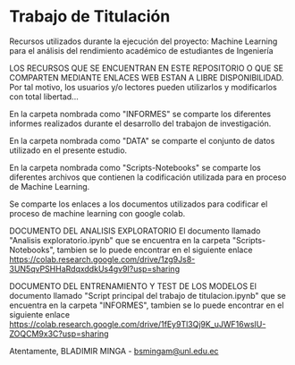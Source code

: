 # Trabajo de Titulación
Recursos utilizados durante la ejecución del proyecto: Machine Learning para el análisis del rendimiento académico de estudiantes de Ingeniería

LOS RECURSOS QUE SE ENCUENTRAN EN ESTE REPOSITORIO O QUE SE COMPARTEN MEDIANTE ENLACES WEB ESTAN A LIBRE DISPONIBILIDAD.
Por tal motivo, los usuarios y/o lectores pueden utilizarlos y modificarlos con total libertad...

En la carpeta nombrada como "INFORMES" se comparte los diferentes informes realizados durante el desarrollo del trabajon de investigación.

En la carpeta nombrada como "DATA" se comparte el conjunto de datos utilizado en el presente estudio.

En la carpeta nombrada como "Scripts-Notebooks" se comparte los diferentes archivos que contienen la codificación utilizada para en proceso de Machine Learning.

Se comparte los enlaces a los documentos utilizados para codificar el proceso de machine learning con google colab.

DOCUMENTO DEL ANALISIS EXPLORATORIO
El documento llamado "Analisis exploratorio.ipynb" que se encuentra en la carpeta "Scripts-Notebooks", tambien se lo puede encontrar en el siguiente enlace
https://colab.research.google.com/drive/1zg9Js8-3UN5qvPSHHaRdqxddkUs4gv9I?usp=sharing

DOCUMENTO DEL ENTRENAMIENTO Y TEST DE LOS MODELOS 
El documento llamado "Script principal del  trabajo de titulacion.ipynb" que se encuentra en la carpeta "INFORMES", tambien se lo puede encontrar en el siguiente enlace
https://colab.research.google.com/drive/1fEy9Tl3Qj9K_uJWF16wsIU-ZOQCM9x3C?usp=sharing




Atentamente, BLADIMIR MINGA - bsmingam@unl.edu.ec


